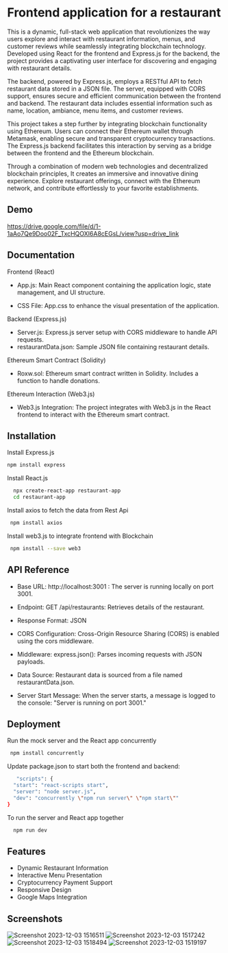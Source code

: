 # Frontend application for a restaurant

This is a dynamic, full-stack web application that revolutionizes the way users explore and interact with restaurant information, menus, and customer reviews while seamlessly integrating blockchain technology. Developed using React for the frontend and Express.js for the backend, the project provides a captivating user interface for discovering and engaging with restaurant details.

The backend, powered by Express.js, employs a RESTful API to fetch restaurant data stored in a JSON file. The server, equipped with CORS support, ensures secure and efficient communication between the frontend and backend. The restaurant data includes essential information such as name, location, ambiance, menu items, and customer reviews.

This project takes a step further by integrating blockchain functionality using Ethereum. Users can connect their Ethereum wallet through Metamask, enabling secure and transparent cryptocurrency transactions. The Express.js backend facilitates this interaction by serving as a bridge between the frontend and the Ethereum blockchain.

Through a combination of modern web technologies and decentralized blockchain principles, It creates an immersive and innovative dining experience. Explore restaurant offerings, connect with the Ethereum network, and contribute effortlessly to your favorite establishments.


## Demo

https://drive.google.com/file/d/1-1aAo7Qe9Doo02F_TxcHQOXI6A8cEGsL/view?usp=drive_link

## Documentation
Frontend (React)

* App.js: Main React component containing the application logic, state management, and UI structure.

* CSS File: App.css to enhance the visual presentation of the application.

Backend (Express.js)

* Server.js: Express.js server setup with CORS middleware to handle API requests.
* restaurantData.json: Sample JSON file containing restaurant details.

Ethereum Smart Contract (Solidity)

* Roxw.sol: Ethereum smart contract written in Solidity. Includes a function to handle donations.

Ethereum Interaction (Web3.js)
* Web3.js Integration: The project integrates with Web3.js in the React frontend to interact with the Ethereum smart contract.



## Installation

Install Express.js

```bash
npm install express
```

Install React.js

```bash
  npx create-react-app restaurant-app
  cd restaurant-app
```

Install axios to fetch the data from Rest Api

```bash
 npm install axios

```

Install web3.js to integrate frontend with Blockchain

```bash
 npm install --save web3

```


## API Reference

* Base URL: http://localhost:3001 : The server is running locally on port 3001.

* Endpoint: GET /api/restaurants: Retrieves details of the restaurant.
* Response Format: JSON

* CORS Configuration: Cross-Origin Resource Sharing (CORS) is enabled using the cors middleware.

* Middleware: express.json(): Parses incoming requests with JSON payloads.

* Data Source: Restaurant data is sourced from a file named restaurantData.json.


* Server Start Message: When the server starts, a message is logged to the console: "Server is running on port 3001."
## Deployment




Run the mock server and the React app concurrently

```bash
 npm install concurrently
```

Update package.json to start both the frontend and backend:

```bash
   "scripts": {
  "start": "react-scripts start",
  "server": "node server.js",
  "dev": "concurrently \"npm run server\" \"npm start\""
}
```
To run the server and React app together

```bash
  npm run dev
```


## Features

* Dynamic Restaurant Information
* Interactive Menu Presentation
* Cryptocurrency Payment Support
* Responsive Design
* Google Maps Integration




## Screenshots
![Screenshot 2023-12-03 1516511](https://github.com/pritamsaha07/Epicurean-Symphony_Pritam-Saha/assets/82364650/d9050d3e-f597-4592-83eb-ad2373f43c33)
![Screenshot 2023-12-03 1517242](https://github.com/pritamsaha07/Epicurean-Symphony_Pritam-Saha/assets/82364650/a91c1d25-f10f-4285-bba2-4d90ae0e72aa)
![Screenshot 2023-12-03 1518494](https://github.com/pritamsaha07/Epicurean-Symphony_Pritam-Saha/assets/82364650/e0189c91-e241-4a73-8056-bc09ea5ba5f5)
![Screenshot 2023-12-03 1519197](https://github.com/pritamsaha07/Epicurean-Symphony_Pritam-Saha/assets/82364650/5b40511c-1a50-4915-a3fe-1d250fbdeca9)

